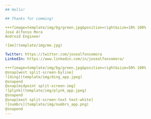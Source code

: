 ```yaml
---
## Hello!

## Thanks for comming!

+++?image=template/img/bg/green.jpg&position=right&size=10% 100%
José Alfonso Mora
Android Engineer

![me](template/img/me.jpg)

Twitter: https://twitter.com/josealfonsomora
LinkedIn: https://www.linkedin.com/in/josealfonsomora/

+++?image=template/img/bg/green.jpg&position=right&size=50% 100%
@snap[west split-screen-byline]
![ding](template/img/ding_app.jpeg)
@snapend
@snap[midpoint split-screen-img]
![plynk](template/img/plynk_app.jpeg)
@snapend
@snap[east split-screen-text text-white]
![numbrs](template/img/numbrs_app.png)
@snapend
---
```


